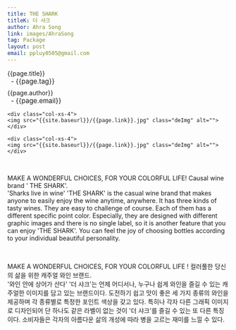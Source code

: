 ```yaml
---
title: THE SHARK
titleK: 더 샤크
author: Ahra Song
link: images/AhraSong
tag: Package
layout: post
email: ppluy0505@gmail.com
---	
```


<div class="container">



<div class="deDep">
{{page.title}}<br>
<p style="font-size:15px; margin:0px; padding:0px 0px 0px 8px; margin:0px 0px 8px 0px;">- {{page.tag}}</p>
{{page.author}}<br>
<p style="font-size:15px; margin:0px; padding:0px 0px 0px 8px;">- {{page.email}}</p>
</div>


<div class="row" class="imgcolor">
	
	<div class="col-xs-4">
	<img src="{{site.baseurl}}/{{page.link}}.jpg" class="deImg" alt=""></div>
	
</div>

<div class="row" class="imgcolor">
	
	<div class="col-xs-4">
	<img src="{{site.baseurl}}/{{page.link}}.jpg" class="deImg" alt=""></div>
	
</div>

<br>

<div class="det lato">



MAKE A WONDERFUL CHOICES,
FOR YOUR COLORFUL LIFE!
Causal wine brand ' THE SHARK'.
<br>
'Sharks live in wine'
'THE SHARK' is the casual wine brand that makes anyone to easily enjoy the wine anytime, anywhere.
It has three kinds of tasty wines. They are easy to challenge of course. Each of them has a different specific point color. Especially, they are designed with different graphic images and there is no single label, so it is another feature that you can enjoy 'THE SHARK'. You can feel the joy of choosing  bottles according to your individual beautiful personality.



</div>

<br>

<div class="noto">

MAKE A WONDERFUL CHOICES,
FOR YOUR COLORFUL LIFE !
컬러풀한 당신의 삶을 위한 캐주얼 와인 브랜드.
<br>
'와인 안에 상어가 산다' 
'더 샤크'는 언제 어디서나, 누구나 쉽게 와인을 즐길 수 있는 캐주얼한 이미지를 담고 있는 브랜드이다. 도전하기 쉽고 맛이 좋은 세 가지 종류의 와인을 제공하며 각 종류별로 특정한 포인트 색상을 갖고 있다. 특히나 각자 다른 그래픽 이미지로 디자인되어 단 하나도 같은 라벨이 없는 것이 '더 샤크'를 즐길 수 있는 또 다른 특징이다. 소비자들은 각자의 아름다운 삶의 개성에 따라 병을 고르는 재미를 느낄 수 있다.


</div>



	

</div> 
